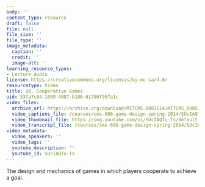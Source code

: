 ```yaml
---
body: ''
content_type: resource
draft: false
file: null
file_size: ''
file_type: ''
image_metadata:
  caption: ''
  credit: ''
  image-alt: ''
learning_resource_types:
- Lecture Audio
license: https://creativecommons.org/licenses/by-nc-sa/4.0/
resourcetype: Video
title: 20. Cooperative Games
uid: 33fa7c84-1099-4087-b186-61790f957a1c
video_files:
  archive_url: https://archive.org/download/MITCMS.608JS14/MITCMS_608S14_ses20.mp3
  video_captions_file: /courses/cms-608-game-design-spring-2014/SUcIAQTu-Ts_captions.webvtt
  video_thumbnail_file: https://img.youtube.com/vi/SUcIAQTu-Ts/default.jpg
  video_transcript_file: /courses/cms-608-game-design-spring-2014/SUcIAQTu-Ts_transcript.pdf
video_metadata:
  video_speakers: ''
  video_tags: ''
  youtube_description: ''
  youtube_id: SUcIAQTu-Ts
---
```

The design and mechanics of games in which players cooperate to achieve a goal.